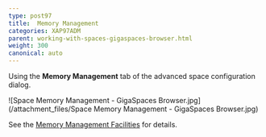 ```yaml
---
type: post97
title:  Memory Management
categories: XAP97ADM
parent: working-with-spaces-gigaspaces-browser.html
weight: 300
canonical: auto
---
```


 Using the **Memory Management** tab of the advanced space configuration dialog.


![Space Memory Management - GigaSpaces Browser.jpg](/attachment_files/Space Memory Management - GigaSpaces Browser.jpg)

See the [Memory Management Facilities]({{%currentjavaurl%}}/memory-management-facilities.html) for details.
